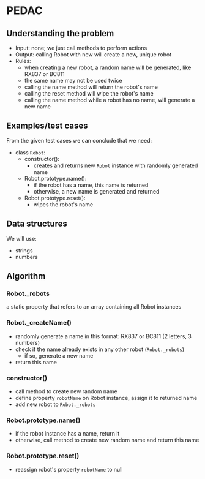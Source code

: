 # PEDAC

## Understanding the problem

- Input: none; we just call methods to perform actions
- Output: calling Robot with new will create a new, unique robot
- Rules:
  - when creating a new robot, a random name will be generated, like RX837 or BC811
  - the same name may not be used twice
  - calling the name method will return the robot's name
  - calling the reset method will wipe the robot's name
  - calling the name method while a robot has no name, will generate a new name

## Examples/test cases

From the given test cases we can conclude that we need:

- class `Robot`:
  - constructor():
    - creates and returns new `Robot` instance with randomly generated name
  - Robot.prototype.name():
    - if the robot has a name, this name is returned
    - otherwise, a new name is generated and returned
  - Robot.prototype.reset():
    - wipes the robot's name

## Data structures

We will use:

- strings
- numbers

## Algorithm

### Robot._robots

a static property that refers to an array containing all Robot instances

### Robot._createName()

- randomly generate a name in this format: RX837 or BC811 (2 letters, 3 numbers)
- check if the name already exists in any other robot (`Robot._robots`)
  - if so, generate a new name
- return this name

### constructor()

- call method to create new random name
- define property `robotName` on Robot instance, assign it to returned name
- add new robot to `Robot._robots`

### Robot.prototype.name()

- if the robot instance has a name, return it
- otherwise, call method to create new random name and return this name

### Robot.prototype.reset()

- reassign robot's property `robotName` to null